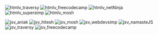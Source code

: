 <!-- HTML -->
![htmlv_traversy](https://github.com/jayk-gupta/web-resources-project/assets/100681165/823b622f-2a3c-4fd7-ac5f-fdacd6e1b127)
![htmlv_freecodecamp](https://github.com/jayk-gupta/web-resources-project/assets/100681165/b5f8f184-8fd1-4427-987f-a8e29f35d685)
![htmlv_netNinja](https://github.com/jayk-gupta/web-resources-project/assets/100681165/fdf90f18-2706-4131-8bcb-2b2e6bfb0a54)
![htmlv_supersimp](https://github.com/jayk-gupta/web-resources-project/assets/100681165/0444b48d-5761-4d8d-b936-1b1e5440f555)
![htmlv_mosh](https://github.com/jayk-gupta/web-resources-project/assets/100681165/c0bf1a4f-8c1d-4cf2-b3ec-a2430afd4811)


<!-- CSS -->

<!-- JS -->
![jsv_aniak](https://github.com/jayk-gupta/web-resources-project/assets/100681165/dd7c61a6-4675-4f80-826d-2955e33a4d8e)
![jsv_hitesh](https://github.com/jayk-gupta/web-resources-project/assets/100681165/596eb81b-cfdf-403f-9932-ee975d368360)
![jsv_mosh](https://github.com/jayk-gupta/web-resources-project/assets/100681165/31b7498d-c27e-40fb-a1ee-acd6cbfbd620)
![jsv_webdevsimp](https://github.com/jayk-gupta/web-resources-project/assets/100681165/a3f96695-b4f1-4ab7-afca-c9882c28c2e5)
![jsv_namasteJS](https://github.com/jayk-gupta/web-resources-project/assets/100681165/ea3eab22-8d87-4387-a452-63c3891584c1)
![jsv_traversy](https://github.com/jayk-gupta/web-resources-project/assets/100681165/ab7e45a7-a6b5-46ee-8fd5-f4794273b766)
![jsv_freecodecamp](https://github.com/jayk-gupta/web-resources-project/assets/100681165/e21e26e9-ab2c-43f7-b4a4-fb8b962e4688)




<!-- REACT -->
